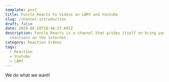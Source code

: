 ```yaml
---
template: post
title: Funcle Reacts to Videos on LBRY and Youtube
slug: /channel-introduction
draft: false
date: 2020-06-20T18:48:37.691Z
description: Funcle Reacts is a channel that prides itself on bring you the best
  reactions on the internet.
category: Reaction Videos
tags:
  - Reaction
  - Youtube
  - LBRY
---
```

We do what we want!